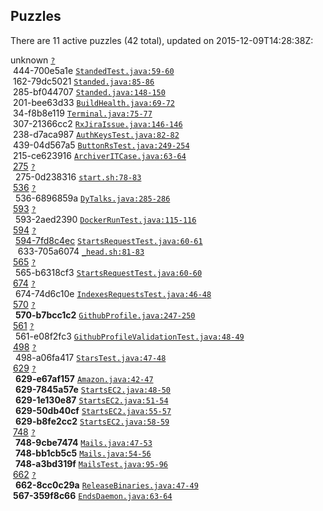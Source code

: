## Puzzles

There are 11 active puzzles (42 total), updated on 2015-12-09T14:28:38Z:


unknown [`?`](../blob/master/?)<br/>
&nbsp;444-700e5a1e [`StandedTest.java:59-60`](../blob/master/rultor-drain/src/test/java/com/rultor/drain/StandedTest.java#L59-L60)<br/>
&nbsp;162-79dc5021 [`Standed.java:85-86`](../blob/master/rultor-drain/src/main/java/com/rultor/drain/Standed.java#L85-L86)<br/>
&nbsp;285-bf044707 [`Standed.java:148-150`](../blob/master/rultor-drain/src/main/java/com/rultor/drain/Standed.java#L148-L150)<br/>
&nbsp;201-bee63d33 [`BuildHealth.java:69-72`](../blob/master/rultor-widget/src/main/java/com/rultor/widget/BuildHealth.java#L69-L72)<br/>
&nbsp;34-f8b8e119 [`Terminal.java:75-77`](../blob/master/rultor-base/src/main/java/com/rultor/shell/Terminal.java#L75-L77)<br/>
&nbsp;307-21366cc2 [`RxJiraIssue.java:146-146`](../blob/master/rultor-base/src/main/java/com/rultor/ext/jira/RxJiraIssue.java#L146-L146)<br/>
&nbsp;238-d7aca987 [`AuthKeysTest.java:82-82`](../blob/master/rultor-web/src/test/java/com/rultor/web/AuthKeysTest.java#L82-L82)<br/>
&nbsp;439-04d567a5 [`ButtonRsTest.java:249-254`](../blob/master/rultor-web/src/test/java/com/rultor/web/ButtonRsTest.java#L249-L254)<br/>
&nbsp;215-ce623916 [`ArchiverITCase.java:63-64`](../blob/master/rultor-users/src/test/java/com/rultor/users/pgsql/ArchiverITCase.java#L63-L64)<br/>
&nbsp;[275](https://github.com/rultor/rultor/issues/275) [`?`](../blob/master/?)<br/>
&nbsp;&nbsp;275-0d238316 [`start.sh:78-83`](../blob/master/rultor-conveyer/src/main/resources/start.sh#L78-L83)<br/>
&nbsp;[536](https://github.com/yegor256/rultor/issues/536) [`?`](../blob/master/?)<br/>
&nbsp;&nbsp;536-6896859a [`DyTalks.java:285-286`](../blob/master/src/main/java/com/rultor/dynamo/DyTalks.java#L285-L286)<br/>
&nbsp;[593](https://github.com/yegor256/rultor/issues/593) [`?`](../blob/master/?)<br/>
&nbsp;&nbsp;593-2aed2390 [`DockerRunTest.java:115-116`](../blob/master/src/test/java/com/rultor/agents/req/DockerRunTest.java#L115-L116)<br/>
&nbsp;[594](https://github.com/yegor256/rultor/issues/594) [`?`](../blob/master/?)<br/>
&nbsp;&nbsp;[594-7fd8c4ec](https://github.com/yegor256/rultor/issues/633) [`StartsRequestTest.java:60-61`](../blob/master/src/test/java/com/rultor/agents/req/StartsRequestTest.java#L60-L61)<br/>
&nbsp;&nbsp;&nbsp;633-705a6074 [`_head.sh:81-83`](../blob/master/src/main/resources/com/rultor/agents/req/_head.sh#L81-L83)<br/>
&nbsp;[565](https://github.com/yegor256/rultor/issues/565) [`?`](../blob/master/?)<br/>
&nbsp;&nbsp;565-b6318cf3 [`StartsRequestTest.java:60-60`](../blob/master/src/test/java/com/rultor/agents/req/StartsRequestTest.java#L60-L60)<br/>
&nbsp;[674](https://github.com/yegor256/rultor/issues/674) [`?`](../blob/master/?)<br/>
&nbsp;&nbsp;674-74d6c10e [`IndexesRequestsTest.java:46-48`](../blob/master/src/test/java/com/rultor/agents/github/IndexesRequestsTest.java#L46-L48)<br/>
&nbsp;[570](https://github.com/yegor256/rultor/issues/570) [`?`](../blob/master/?)<br/>
&nbsp;&nbsp;**570-b7bcc1c2** [`GithubProfile.java:247-250`](../blob/master/src/main/java/com/rultor/profiles/GithubProfile.java#L247-L250)<br/>
&nbsp;[561](https://github.com/yegor256/rultor/issues/561) [`?`](../blob/master/?)<br/>
&nbsp;&nbsp;561-e08f2fc3 [`GithubProfileValidationTest.java:48-49`](../blob/master/src/test/java/com/rultor/profiles/GithubProfileValidationTest.java#L48-L49)<br/>
&nbsp;[498](https://github.com/yegor256/rultor/issues/498) [`?`](../blob/master/?)<br/>
&nbsp;&nbsp;498-a06fa417 [`StarsTest.java:47-48`](../blob/master/src/test/java/com/rultor/agents/github/StarsTest.java#L47-L48)<br/>
&nbsp;[629](https://github.com/yegor256/rultor/issues/629) [`?`](../blob/master/?)<br/>
&nbsp;&nbsp;**629-e67af157** [`Amazon.java:42-47`](../blob/master/src/main/java/com/rultor/agents/ec2/Amazon.java#L42-L47)<br/>
&nbsp;&nbsp;**629-7845a57e** [`StartsEC2.java:48-50`](../blob/master/src/main/java/com/rultor/agents/ec2/StartsEC2.java#L48-L50)<br/>
&nbsp;&nbsp;**629-1e130e87** [`StartsEC2.java:51-54`](../blob/master/src/main/java/com/rultor/agents/ec2/StartsEC2.java#L51-L54)<br/>
&nbsp;&nbsp;**629-50db40cf** [`StartsEC2.java:55-57`](../blob/master/src/main/java/com/rultor/agents/ec2/StartsEC2.java#L55-L57)<br/>
&nbsp;&nbsp;**629-b8fe2cc2** [`StartsEC2.java:58-59`](../blob/master/src/main/java/com/rultor/agents/ec2/StartsEC2.java#L58-L59)<br/>
&nbsp;[748](https://github.com/yegor256/rultor/issues/748) [`?`](../blob/master/?)<br/>
&nbsp;&nbsp;**748-9cbe7474** [`Mails.java:47-53`](../blob/master/src/main/java/com/rultor/agents/Mails.java#L47-L53)<br/>
&nbsp;&nbsp;**748-bb1cb5c5** [`Mails.java:54-56`](../blob/master/src/main/java/com/rultor/agents/Mails.java#L54-L56)<br/>
&nbsp;&nbsp;**748-a3bd319f** [`MailsTest.java:95-96`](../blob/master/src/test/java/com/rultor/agents/MailsTest.java#L95-L96)<br/>
&nbsp;[662](https://github.com/yegor256/rultor/issues/662) [`?`](../blob/master/?)<br/>
&nbsp;&nbsp;**662-8cc0c29a** [`ReleaseBinaries.java:47-49`](../blob/master/src/main/java/com/rultor/agents/github/ReleaseBinaries.java#L47-L49)<br/>
&nbsp;**567-359f8c66** [`EndsDaemon.java:63-64`](../blob/master/src/main/java/com/rultor/agents/daemons/EndsDaemon.java#L63-L64)<br/>